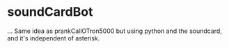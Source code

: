 # soundCardBot
...
Same idea as prankCallOTron5000 but using python and the soundcard, and it's independent of asterisk.
